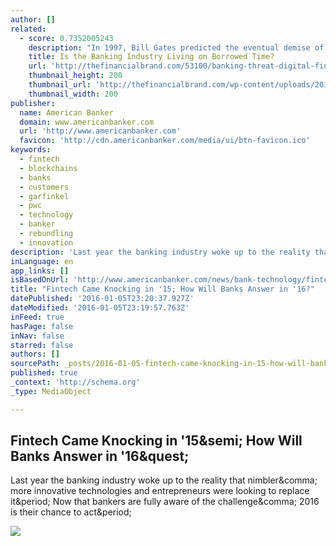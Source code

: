 ```yaml
---
author: []
related:
  - score: 0.7352005243
    description: "In 1997, Bill Gates predicted the eventual demise of banking when he said, \"We need banking but we don't need banks.\" Are we reaching the point where Gates' vision is realized? Could we see the end of banks as we know them in the next 20 years... or maybe the next five?"
    title: Is the Banking Industry Living on Borrowed Time?
    url: 'http://thefinancialbrand.com/53100/banking-threat-digital-fintech-companies/'
    thumbnail_height: 200
    thumbnail_url: 'http://thefinancialbrand.com/wp-content/uploads/2015/07/sand_hourglass_200.jpg'
    thumbnail_width: 200
publisher:
  name: American Banker
  domain: www.americanbanker.com
  url: 'http://www.americanbanker.com'
  favicon: 'http://cdn.americanbanker.com/media/ui/btn-favicon.ico'
keywords:
  - fintech
  - blockchains
  - banks
  - customers
  - garfinkel
  - pwc
  - technology
  - banker
  - rebundling
  - innovation
description: 'Last year the banking industry woke up to the reality that nimbler, more innovative technologies and entrepreneurs were looking to replace it. Now that bankers are fully aware of the challenge, 2016 is their chance to act.'
inLanguage: en
app_links: []
isBasedOnUrl: 'http://www.americanbanker.com/news/bank-technology/fintech-came-knocking-in-15-how-will-banks-answer-in-16-1078618-1.html?pg=1'
title: "Fintech Came Knocking in '15; How Will Banks Answer in '16?"
datePublished: '2016-01-05T23:20:37.927Z'
dateModified: '2016-01-05T23:19:57.763Z'
inFeed: true
hasPage: false
inNav: false
starred: false
authors: []
sourcePath: _posts/2016-01-05-fintech-came-knocking-in-15-how-will-banks-answer-in-16.md
published: true
_context: 'http://schema.org'
_type: MediaObject

---
```

<article style=""><h1>Fintech Came Knocking in '15&amp;semi; How Will Banks Answer in '16&amp;quest;</h1><p>Last year the banking industry woke up to the reality that nimbler&amp;comma; more innovative technologies and entrepreneurs were looking to replace it&amp;period; Now that bankers are fully aware of the challenge&amp;comma; 2016 is their chance to act&amp;period;</p><img src="http://cdn.americanbanker.com/media/newspics/AB010516FORECAST.jpg" /></article>